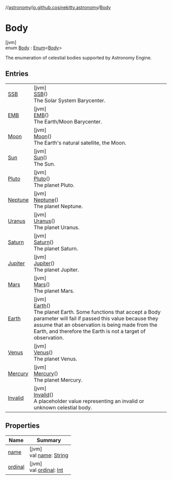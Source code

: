 //[astronomy](../../../index.md)/[io.github.cosinekitty.astronomy](../index.md)/[Body](index.md)

# Body

[jvm]\
enum [Body](index.md) : [Enum](https://kotlinlang.org/api/latest/jvm/stdlib/kotlin/-enum/index.html)&lt;[Body](index.md)&gt; 

The enumeration of celestial bodies supported by Astronomy Engine.

## Entries

| | |
|---|---|
| [SSB](-s-s-b/index.md) | [jvm]<br>[SSB](-s-s-b/index.md)()<br>The Solar System Barycenter. |
| [EMB](-e-m-b/index.md) | [jvm]<br>[EMB](-e-m-b/index.md)()<br>The Earth/Moon Barycenter. |
| [Moon](-moon/index.md) | [jvm]<br>[Moon](-moon/index.md)()<br>The Earth's natural satellite, the Moon. |
| [Sun](-sun/index.md) | [jvm]<br>[Sun](-sun/index.md)()<br>The Sun. |
| [Pluto](-pluto/index.md) | [jvm]<br>[Pluto](-pluto/index.md)()<br>The planet Pluto. |
| [Neptune](-neptune/index.md) | [jvm]<br>[Neptune](-neptune/index.md)()<br>The planet Neptune. |
| [Uranus](-uranus/index.md) | [jvm]<br>[Uranus](-uranus/index.md)()<br>The planet Uranus. |
| [Saturn](-saturn/index.md) | [jvm]<br>[Saturn](-saturn/index.md)()<br>The planet Saturn. |
| [Jupiter](-jupiter/index.md) | [jvm]<br>[Jupiter](-jupiter/index.md)()<br>The planet Jupiter. |
| [Mars](-mars/index.md) | [jvm]<br>[Mars](-mars/index.md)()<br>The planet Mars. |
| [Earth](-earth/index.md) | [jvm]<br>[Earth](-earth/index.md)()<br>The planet Earth. Some functions that accept a Body parameter will fail if passed this value because they assume that an observation is being made from the Earth, and therefore the Earth is not a target of observation. |
| [Venus](-venus/index.md) | [jvm]<br>[Venus](-venus/index.md)()<br>The planet Venus. |
| [Mercury](-mercury/index.md) | [jvm]<br>[Mercury](-mercury/index.md)()<br>The planet Mercury. |
| [Invalid](-invalid/index.md) | [jvm]<br>[Invalid](-invalid/index.md)()<br>A placeholder value representing an invalid or unknown celestial body. |

## Properties

| Name | Summary |
|---|---|
| [name](../-node-event-kind/-invalid/index.md#-372974862%2FProperties%2F-1216412040) | [jvm]<br>val [name](../-node-event-kind/-invalid/index.md#-372974862%2FProperties%2F-1216412040): [String](https://kotlinlang.org/api/latest/jvm/stdlib/kotlin/-string/index.html) |
| [ordinal](../-node-event-kind/-invalid/index.md#-739389684%2FProperties%2F-1216412040) | [jvm]<br>val [ordinal](../-node-event-kind/-invalid/index.md#-739389684%2FProperties%2F-1216412040): [Int](https://kotlinlang.org/api/latest/jvm/stdlib/kotlin/-int/index.html) |
